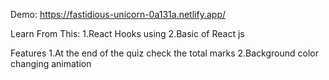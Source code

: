 Demo:
https://fastidious-unicorn-0a131a.netlify.app/

Learn From This:
1.React Hooks using
2.Basic of React js

Features
1.At the  end of the quiz check the total marks
2.Background color changing animation
